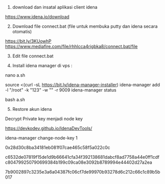 1. download dan insatal aplikasi client idena

https://www.idena.io/download

2. Download file connect.bat (file untuk membuka putty dan idena secara otomatis)

https://bit.ly/3KUowhP
https://www.mediafire.com/file/rhhlcca4rigbka8/connect.bat/file

3. Edit file connect.bat

4. Install idena manager di vps :

nano a.sh

source <(curl -sL https://bit.ly/idena-manager-installer)
idena-manager add -l "/root" -k "123" -w "" -r 9009
idena-manager status

bash a.sh

5. Restore akun idena

Decrypt Private key menjadi node key

https://devkodev.github.io/IdenaDevTools/

idena-manager change-node-key 1

0x28d30c8ba34181eb081f07cae465c58f5a022c0c

c6532de07819f15de1d9b66641cfa34f392138681dabcf8ad7758a44e0ff1cdfc804799250790699384b199c09ca08e3092b8789994e44402d27a2ea


7b9002897c3235e3a6a04387fc06cf7de99970b93278d6c212c66c1c89b5b017
